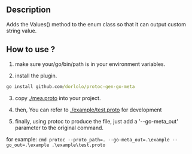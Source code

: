 ## Description
Adds the Values() method to the enum class so that it can output custom string value.

## How to use ?
1. make sure your/go/bin/path is in your environment variables.

2. install the plugin.
```cmd
go install github.com/dorlolo/protoc-gen-go-meta
```

3. copy [./mea.proto](./mea.proto) into your project.

4. then, You can refer to [./example/test.proto](./example/test.proto) for development 

5. finally, using protoc to produce the file, just add a '--go-meta_out' parameter to the original command. 

for example:
    ```cmd
    protoc --proto_path=. --go-meta_out=.\example --go_out=.\example .\example\test.proto
    ```
